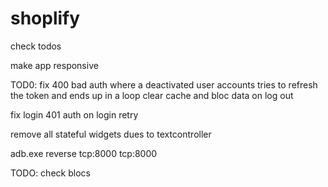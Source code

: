 # shoplify

check todos

make app responsive



TOD0: fix 400 bad auth where a deactivated user accounts tries to refresh the token and ends up in a loop
clear cache and bloc data on log out

fix login 401 auth on login retry

remove all stateful widgets dues to textcontroller

adb.exe reverse tcp:8000 tcp:8000

TODO: check blocs
